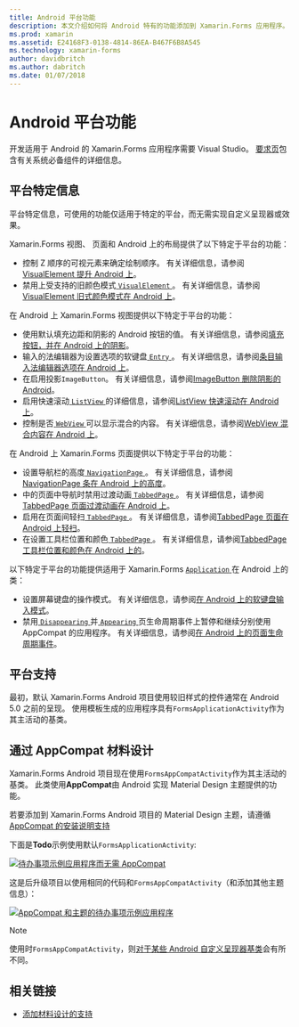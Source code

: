 ```yaml
---
title: Android 平台功能
description: 本文介绍如何将 Android 特有的功能添加到 Xamarin.Forms 应用程序。
ms.prod: xamarin
ms.assetid: E24168F3-0138-4814-86EA-B467F6B8A545
ms.technology: xamarin-forms
author: davidbritch
ms.author: dabritch
ms.date: 01/07/2018
---
```


# <a name="android-platform-features"></a>Android 平台功能

开发适用于 Android 的 Xamarin.Forms 应用程序需要 Visual Studio。 [要求页](~/get-started/requirements.md)包含有关系统必备组件的详细信息。

## <a name="platform-specifics"></a>平台特定信息

平台特定信息，可使用的功能仅适用于特定的平台，而无需实现自定义呈现器或效果。

Xamarin.Forms 视图、 页面和 Android 上的布局提供了以下特定于平台的功能：

- 控制 Z 顺序的可视元素来确定绘制顺序。 有关详细信息，请参阅[VisualElement 提升 Android 上](visualelement-elevation.md)。
- 禁用上受支持的旧颜色模式[ `VisualElement` ](xref:Xamarin.Forms.VisualElement)。 有关详细信息，请参阅[VisualElement 旧式颜色模式在 Android 上](legacy-color-mode.md)。

在 Android 上 Xamarin.Forms 视图提供以下特定于平台的功能：

- 使用默认填充边距和阴影的 Android 按钮的值。 有关详细信息，请参阅[填充按钮，并在 Android 上的阴影](button-padding-shadow.md)。
- 输入的法编辑器为设置选项的软键盘[ `Entry` ](xref:Xamarin.Forms.Entry)。 有关详细信息，请参阅[条目输入法编辑器选项在 Android 上](entry-ime-options.md)。
- 在启用投影`ImageButton`。 有关详细信息，请参阅[ImageButton 删除阴影的 Android](imagebutton-drop-shadow.md)。
- 启用快速滚动[ `ListView` ](xref:Xamarin.Forms.ListView)的详细信息，请参阅[ListView 快速滚动在 Android 上](listview-fast-scrolling.md)。
- 控制是否[ `WebView` ](xref:Xamarin.Forms.WebView)可以显示混合的内容。 有关详细信息，请参阅[WebView 混合内容在 Android 上](webview-mixed-content.md)。

在 Android 上 Xamarin.Forms 页面提供以下特定于平台的功能：

- 设置导航栏的高度[ `NavigationPage` ](xref:Xamarin.Forms.NavigationPage)。 有关详细信息，请参阅[NavigationPage 条在 Android 上的高度](navigationpage-bar-height.md)。
- 中的页面中导航时禁用过渡动画[ `TabbedPage` ](xref:Xamarin.Forms.TabbedPage)。 有关详细信息，请参阅[TabbedPage 页面过渡动画在 Android 上](tabbedpage-transition-animations.md)。
- 启用在页面间轻扫[ `TabbedPage` ](xref:Xamarin.Forms.TabbedPage)。 有关详细信息，请参阅[TabbedPage 页面在 Android 上轻扫](tabbedpage-page-swiping.md)。
- 在设置工具栏位置和颜色[ `TabbedPage` ](xref:Xamarin.Forms.TabbedPage)。 有关详细信息，请参阅[TabbedPage 工具栏位置和颜色在 Android 上的](tabbedpage-toolbar-placement-color.md)。

以下特定于平台的功能提供适用于 Xamarin.Forms [ `Application` ](xref:Xamarin.Forms.Application)在 Android 上的类：

- 设置屏幕键盘的操作模式。 有关详细信息，请参阅[在 Android 上的软键盘输入模式](soft-keyboard-input-mode.md)。
- 禁用[ `Disappearing` ](xref:Xamarin.Forms.Page.Appearing)并[ `Appearing` ](xref:Xamarin.Forms.Page.Appearing)页生命周期事件上暂停和继续分别使用 AppCompat 的应用程序。 有关详细信息，请参阅[在 Android 上的页面生命周期事件](page-lifecycle-events.md)。

## <a name="platform-support"></a>平台支持

最初，默认 Xamarin.Forms Android 项目使用较旧样式的控件通常在 Android 5.0 之前的呈现。 使用模板生成的应用程序具有`FormsApplicationActivity`作为其主活动的基类。

## <a name="material-design-via-appcompat"></a>通过 AppCompat 材料设计

Xamarin.Forms Android 项目现在使用`FormsAppCompatActivity`作为其主活动的基类。 此类使用**AppCompat**由 Android 实现 Material Design 主题提供的功能。

若要添加到 Xamarin.Forms Android 项目的 Material Design 主题，请遵循[AppCompat 的安装说明支持](appcompat-material-design.md)

下面是**Todo**示例使用默认`FormsApplicationActivity`:

[![](images/before-appcompat-sml.png "待办事项示例应用程序而无需 AppCompat")](images/before-appcompat.png#lightbox "没有 AppCompat 的待办事项示例应用程序")

这是后升级项目以使用相同的代码和`FormsAppCompatActivity`（和添加其他主题信息）：

[![](images/post-appcompat-sml.png "AppCompat 和主题的待办事项示例应用程序")](images/post-appcompat.png#lightbox "AppCompat 和主题的待办事项示例应用程序")

> [!NOTE]
> 使用时`FormsAppCompatActivity`，则[对于某些 Android 自定义呈现器基类](~/xamarin-forms/app-fundamentals/custom-renderer/renderers.md)会有所不同。

## <a name="related-links"></a>相关链接

- [添加材料设计的支持](appcompat-material-design.md)
